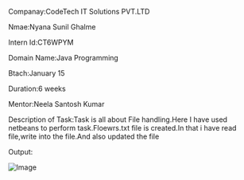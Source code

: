 Companay:CodeTech IT Solutions PVT.LTD

Nmae:Nyana Sunil Ghalme

Intern Id:CT6WPYM

Domain Name:Java Programming

Btach:January 15

Duration:6 weeks

Mentor:Neela Santosh Kumar

Description of Task:Task is all about File handling.Here I have used netbeans to perform task.Floewrs.txt file is created.In that i have read file,write into the file.And also updated the file

Output:

![Image](https://github.com/user-attachments/assets/2282305f-3282-4fef-ab7a-36ed571b3345)

